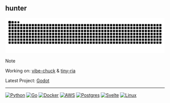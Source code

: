 ## hunter

<picture>
  <source media="(prefers-color-scheme: dark)" srcset="https://raw.githubusercontent.com/hunterjsb/hunterjsb/output/github-contribution-grid-snake-dark.svg">
  <source media="(prefers-color-scheme: light)" srcset="https://raw.githubusercontent.com/hunterjsb/hunterjsb/output/github-contribution-grid-snake.svg">
  <img alt="github contribution grid snake animation" src="https://raw.githubusercontent.com/hunterjsb/hunterjsb/output/github-contribution-grid-snake.svg">
</picture>

> [!NOTE] 
> Working on: [vibe-chuck](https://github.com/we-be/vibe-chuck) & [tiny-ria](https://github.com/hunterjsb/tiny-ria)  
>
> Latest Project: [Godot](https://hunterjsb/zed-planetscale-mcp)

--- 
<p align="left">
<a href="https://www.python.org/" target="_blank" rel="noreferrer"><img src="https://raw.githubusercontent.com/danielcranney/readme-generator/main/public/icons/skills/python-colored.svg" width="36" height="36" alt="Python" /></a>
<a href="https://developer.apple.com/swift/" target="_blank" rel="noreferrer"><img src="https://raw.githubusercontent.com/danielcranney/readme-generator/main/public/icons/skills/go-colored.svg" width="36" height="36" alt="Go" /></a>
<a href="https://www.typescriptlang.org/" target="_blank" rel="noreferrer"><img src="https://raw.githubusercontent.com/danielcranney/readme-generator/main/public/icons/skills/docker-colored.svg" width="36" height="36" alt="Docker" /></a>
<a href="https://www.mongodb.com/" target="_blank" rel="noreferrer"><img src="https://raw.githubusercontent.com/danielcranney/readme-generator/main/public/icons/skills/aws-colored.svg" width="36" height="36" alt="AWS" /></a>
<a href="https://firebase.google.com/" target="_blank" rel="noreferrer"><img src="https://raw.githubusercontent.com/danielcranney/readme-generator/main/public/icons/skills/postgresql-colored.svg" width="36" height="36" alt="Postgres" /></a>
<a href="https://www.tensorflow.org/" target="_blank" rel="noreferrer"><img src="https://raw.githubusercontent.com/danielcranney/readme-generator/main/public/icons/skills/svelte-colored.svg" width="36" height="36" alt="Svelte" /></a>
<a href="https://www.figma.com/" target="_blank" rel="noreferrer"><img src="https://raw.githubusercontent.com/danielcranney/readme-generator/main/public/icons/skills/linux-colored.svg" width="36" height="36" alt="Linux" /></a>
</p>
